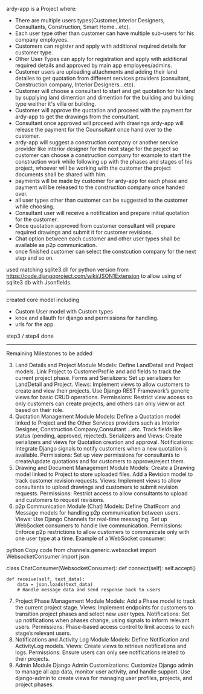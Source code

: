 ardy-app is a Project where:

- There are multiple users types(Customer,Interior Designers, Consultants, Construction, Smart Home...etc).
- Each user type other than customer can have multiple sub-users for his company employees.
- Customers can register and apply with additional required details for customer type.
- Other User Types can apply for registration and apply with additional required details and approved by main app employees/admins.
- Customer users are uploading attachments and adding their land detailes to get quotation from different services providers (consultant, Construction company, Interior Designers...etc).
- Customer will choose a consultant to start and get quotation for his land by supplying land dimention and dimention for the building and building type weither it's villa or building.
- Customer will approve the quotation and proceed with the payment for ardy-app to get the drawings from the consultant.
- Consultant once approved will proceed with drawings ardy-app will release the payment for the Counsultant once hand over to the customer.
- ardy-app will suggest a construction company or another service provider like interior designer for the next stage for the project so customer can choose a construction company for example to start the construction work while following up with the phases and stages of his project, whoever will be working with the customer the project documents shall be shared with him.
- payments will be made by customer for ardy-app for each phase and payment will be released to the construction company once handed over.
- all user types other than customer can be suggested to the customer while choosing.
- Consultant user will receive a notification and prepare initial quotation for the customer.
- Once quotation approved from customer consultant will prepare required drawings and submit it for customer revisions.
- Chat option between each customer and other user types shall be available as p2p communication.
- once finished customer can select the constcution company for the next step and so on.

used matching sqlite3.dll for python version from  https://code.djangoproject.com/wiki/JSON1Extension to allow using of sqlite3 db with Jsonfields.


__________________________________________________________________________________________________

created core model including
- Custom User model with Custom types
- knox and allauth for django and permissions for handling.
- urls for the app.

step3 / step4 done



__________________________________________________________________________________________________

Remaining Milestones to be added 

3. Land Details and Project Module
Models:
Define LandDetail and Project models.
Link Project to CustomerProfile and add fields to track the current project phase.
Forms and Serializers:
Set up serializers for LandDetail and Project.
Views:
Implement views to allow customers to create and view their projects.
Use Django REST Framework’s generic views for basic CRUD operations.
Permissions:
Restrict view access so only customers can create projects, and others can only view or act based on their role.
4. Quotation Management Module
Models:
Define a Quotation model linked to Project and the Other Services providers such as Interior Designer, Construction Company,Consultant ...etc.
Track fields like status (pending, approved, rejected).
Serializers and Views:
Create serializers and views for Quotation creation and approval.
Notifications:
Integrate Django signals to notify customers when a new quotation is available.
Permissions:
Set up view permissions for consultants to create/update quotations and for customers to approve/reject them.
5. Drawing and Document Management Module
Models:
Create a Drawing model linked to Project to store uploaded files.
Add a Revision model to track customer revision requests.
Views:
Implement views to allow consultants to upload drawings and customers to submit revision requests.
Permissions:
Restrict access to allow consultants to upload and customers to request revisions.
6. p2p Communication Module (Chat)
Models:
Define ChatRoom and Message models for handling p2p communication between users.
Views:
Use Django Channels for real-time messaging.
Set up WebSocket consumers to handle live communication.
Permissions:
Enforce p2p restrictions to allow customers to communicate only with one user type at a time.
Example of a WebSocket consumer:

python
Copy code
from channels.generic.websocket import WebsocketConsumer
import json

class ChatConsumer(WebsocketConsumer):
    def connect(self):
        self.accept()

    def receive(self, text_data):
        data = json.loads(text_data)
        # Handle message data and send response back to users
7. Project Phase Management Module
Models:
Add a Phase model to track the current project stage.
Views:
Implement endpoints for customers to transition project phases and select new user types.
Notifications:
Set up notifications when phases change, using signals to inform relevant users.
Permissions:
Phase-based access control to limit access to each stage’s relevant users.
8. Notifications and Activity Log Module
Models:
Define Notification and ActivityLog models.
Views:
Create views to retrieve notifications and logs.
Permissions:
Ensure users can only see notifications related to their projects.
9. Admin Module
Django Admin Customizations:
Customize Django admin to manage all app data, monitor user activity, and handle support.
Use django-admin to create views for managing user profiles, projects, and project phases.